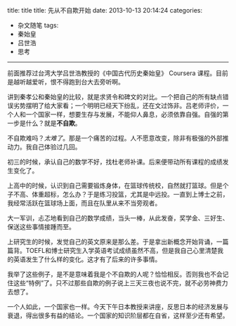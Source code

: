 

title: title
title: 先从不自欺开始
date: 2013-10-13 20:14:24
categories:
- 杂文随笔
tags:
- 秦始皇
- 吕世浩
- 思考

---

前面推荐过台湾大学吕世浩教授的《中国古代历史秦始皇》 Coursera 课程。目前是越听越爱听，恨不得跑到台大去旁听啊。

讲到秦孝公和秦始皇的比较，就是求贤令和碑文的对比。一个把自己的所有缺点错误劣势摆明了给大家看；一个明明已经天下纷乱，还在文过饰非。吕老师评价，一个人和一个国家一样，想要生存与发展，不能仰人鼻息，必须依靠自强。自强的第一步是什么？就是**不自欺**。

不自欺难吗？*太难了*。那是一个痛苦的过程。人不愿意改变，除非有极强的外部推动力。我自己体验过几回。

初三的时候，承认自己的数学不好，找杜老师补课。后来便带动所有课程的成绩发生变化了。

上高中的时候，认识到自己需要锻炼身体，在篮球传统校，自然就打篮球。但是个子不高、体重超标，怎么办？于是练习投篮，尤其是中远投。一直到上博士之前，我经常活跃在篮球场上面，而且在队里从来不当旁观者。

大一军训，忐忑地看到自己的数学成绩，当头一棒，从此发奋，奖学金、三好生、保送这些事情接踵而至。

上研究生的时候，发觉自己的英文原来是那么差。于是拿出新概念开始背诵，一篇篇背。TOEFL和博士研究生入学英语考试成绩虽然不高，但是我自己心里清楚我的英语发生了什么样的变化。这才有了后来的许多事情。

我举了这些例子，是不是意味着我是个不自欺的人呢？恰恰相反。否则我也不会记住这些“特例”了。只不过那些自欺的例子说上三天三夜也说不完，就不必劳神费力去想了。

一个人如此，一个国家也一样。今天下午日本教授来讲座，反思日本的经济发展与衰退，得出很多有益的结论。一个国家的知识阶层都在自省，这样至少还有希望。